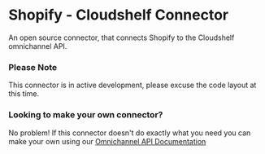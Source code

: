 # Shopify - Cloudshelf Connector
An open source connector, that connects Shopify to the Cloudshelf omnichannel API.

### Please Note
This connector is in active development, please excuse the code layout at this time.

### Looking to make your own connector?
No problem! If this connector doesn't do exactly what you need you can make your own using our [Omnichannel API Documentation](https://documentation.cloudshelf.ai)
